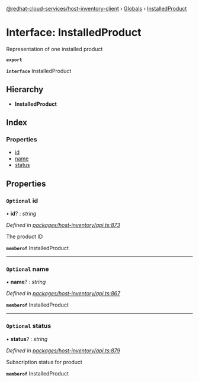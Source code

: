 [@redhat-cloud-services/host-inventory-client](../README.md) › [Globals](../globals.md) › [InstalledProduct](installedproduct.md)

# Interface: InstalledProduct

Representation of one installed product

**`export`** 

**`interface`** InstalledProduct

## Hierarchy

* **InstalledProduct**

## Index

### Properties

* [id](installedproduct.md#optional-id)
* [name](installedproduct.md#optional-name)
* [status](installedproduct.md#optional-status)

## Properties

### `Optional` id

• **id**? : *string*

*Defined in [packages/host-inventory/api.ts:873](https://github.com/RedHatInsights/javascript-clients/blob/master/packages/host-inventory/api.ts#L873)*

The product ID

**`memberof`** InstalledProduct

___

### `Optional` name

• **name**? : *string*

*Defined in [packages/host-inventory/api.ts:867](https://github.com/RedHatInsights/javascript-clients/blob/master/packages/host-inventory/api.ts#L867)*

**`memberof`** InstalledProduct

___

### `Optional` status

• **status**? : *string*

*Defined in [packages/host-inventory/api.ts:879](https://github.com/RedHatInsights/javascript-clients/blob/master/packages/host-inventory/api.ts#L879)*

Subscription status for product

**`memberof`** InstalledProduct
